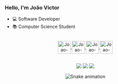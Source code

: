 ### Hello, I'm João Victor

- 💻 Software Developer
- 📚 Computer Science Student

<div align="center">
  <a href="https://github.com/JohnTDevs">
 
<div style="display: inline_block"><br>
  <img align="center" alt="Joao-HTML" height="40" width="40"src="https://cdn.jsdelivr.net/gh/devicons/devicon/icons/html5/html5-original.svg">
  <img align="center" alt="Joao-CSS" height="40" width="40" src="https://cdn.jsdelivr.net/gh/devicons/devicon/icons/css3/css3-original.svg">
  <img align="center" alt="Joao-Js" height="40" width="40"  src="https://cdn.jsdelivr.net/gh/devicons/devicon/icons/javascript/javascript-original.svg">
  <img align="center" alt="Joao-Node" height="40" width="40" src="https://cdn.jsdelivr.net/gh/devicons/devicon/icons/nodejs/nodejs-plain.svg"/>
      
          
 
  
  
</div>
  
   ##
  
<div> 
 
  <a href="https://www.instagram.com/john_victortr/" target="_blank"><img src="https://img.shields.io/badge/-Instagram-%23E4405F?style=for-the-badge&logo=instagram&logoColor=white" target="_blank"></a>
  <a href = "mailto:tavarez665@live.com"><img src="https://img.shields.io/badge/-Gmail-%23333?style=for-the-badge&logo=gmail&logoColor=white" target="_blank"></a>
  <a href="https://www.linkedin.com/in/jo%C3%A3ov%C3%ADctortavaresrosa/" target="_blank"><img src="https://img.shields.io/badge/-LinkedIn-%230077B5?style=for-the-badge&logo=linkedin&logoColor=white" target="_blank"></a> 
 
 ![Snake animation](https://github.com/JohnTDevs/JohnTDevs/blob/output/github-contribution-grid-snake.svg)
</div>
